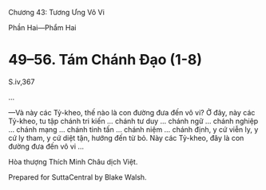  

Chương 43: Tương Ưng Vô Vi

Phần Hai—Phẩm Hai

# 49–56. Tám Chánh Ðạo (1-8)

S.iv,367

…

—Và này các Tỷ-kheo, thế nào là con đường đưa đến vô vi? Ở đây, này các Tỷ-kheo, tu tập chánh tri kiến … chánh tư duy … chánh ngữ … chánh nghiệp … chánh mạng … chánh tinh tấn … chánh niệm … chánh định, y cứ viễn ly, y cứ ly tham, y cứ diệt tận, hướng đến từ bỏ. Này các Tỷ-kheo, đây là con đường đưa đến vô vi …

Hòa thượng Thích Minh Châu dịch Việt.

Prepared for SuttaCentral by Blake Walsh.